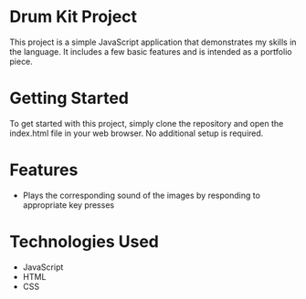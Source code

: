# Drum Kit Project

This project is a simple JavaScript application that demonstrates my skills in the language. It includes a few basic features and is intended as a portfolio piece.

# Getting Started

To get started with this project, simply clone the repository and open the index.html file in your web browser. No additional setup is required.

# Features

- Plays the corresponding sound of the images by responding to appropriate key presses

# Technologies Used

- JavaScript
- HTML
- CSS



